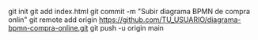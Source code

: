git init
git add index.html
git commit -m "Subir diagrama BPMN de compra onlin"
git remote add origin https://github.com/TU_USUARIO/diagrama-bpmn-compra-online.git
git push -u origin main
